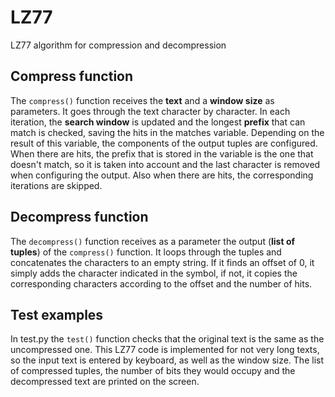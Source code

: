 # LZ77
LZ77 algorithm for compression and decompression

## Compress function
The `compress()` function receives the **text** and a **window size** as parameters. It goes through the text character by character. In each iteration, the **search window** is updated and the longest **prefix** that can match is checked, saving the hits in the matches variable. Depending on the result of this variable, the components of the output tuples are configured.
When there are hits, the prefix that is stored in the variable is the one that doesn't match, so it is taken into account and the last character is removed when configuring the output. Also when there are hits, the corresponding iterations are skipped.

## Decompress function
The `decompress()` function receives as a parameter the output (**list of tuples**) of the `compress()` function. It loops through the tuples and concatenates the characters to an empty string. If it finds an offset of 0, it simply adds the character indicated in the symbol, if not, it copies the corresponding characters according to the offset and the number of hits.

## Test examples
In test.py the `test()` function checks that the original text is the same as the uncompressed one.
This LZ77 code is implemented for not very long texts, so the input text is entered by keyboard, as well as the window size. The list of compressed tuples, the number of bits they would occupy and the decompressed text are printed on the screen.
